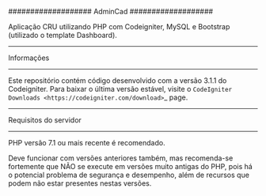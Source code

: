 ###################
AdminCad
###################

Aplicação CRU utilizando PHP com Codeigniter, MySQL e Bootstrap (utilizado o template Dashboard).

*******************
Informações
*******************

Este repositório contém código desenvolvido com a versão 3.1.1 do Codeigniter. Para baixar o
última versão estável, visite o `CodeIgniter Downloads
<https://codeigniter.com/download>`_ page.

*******************
Requisitos do servidor
*******************

PHP versão 7.1 ou mais recente é recomendado.

Deve funcionar com versões anteriores também, mas recomenda-se fortemente que NÃO se execute
em versões muito antigas do PHP, pois há o potencial problema de segurança e desempenho, além
de recursos que podem não estar presentes nestas versões.
